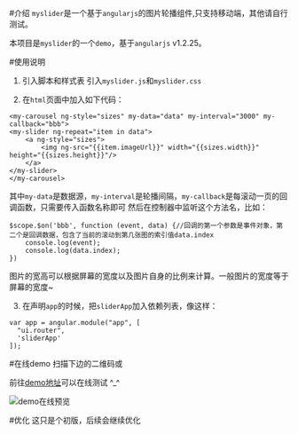 #介绍
`myslider`是一个基于`angularjs`的图片轮播组件,只支持移动端，其他请自行测试。

本项目是`myslider`的一个`demo`，基于`angularjs` v1.2.25。

#使用说明
1. 引入脚本和样式表
  引入`myslider.js`和`myslider.css`

2. 在`html`页面中加入如下代码：

  ```
<my-carousel ng-style="sizes" my-data="data" my-interval="3000" my-callback="bbb">
  <my-slider ng-repeat="item in data">
      <a ng-style="sizes">
          <img ng-src="{{item.imageUrl}}" width="{{sizes.width}}" height="{{sizes.height}}"/>
      </a>
  </my-slider>
</my-carousel>
  ```

  其中`my-data`是数据源，`my-interval`是轮播间隔，`my-callback`是每滚动一页的回调函数，只需要传入函数名称即可
  然后在控制器中监听这个方法名，比如：
  ```
  $scope.$on('bbb', function (event, data) {//回调的第一个参数是事件对象，第二个是回调数据，包含了当前的滚动到第几张图的索引值data.index
      console.log(event);
      console.log(data.index);
  })

  ```

  图片的宽高可以根据屏幕的宽度以及图片自身的比例来计算。一般图片的宽度等于屏幕的宽度~

3. 在声明`app`的时候，把`sliderApp`加入依赖列表，像这样：

  ```
var app = angular.module("app", [
    "ui.router",
    'sliderApp'
]);
  ```

#在线demo
扫描下边的二维码或

前往[demo地址](http://codeyoo.com/demos/myslider/main.html#/index)可以在线测试 ^_^

![demo在线预览](http://img.codeyoo.com/myslider/preview.jpg)

#优化
这只是个初版，后续会继续优化
